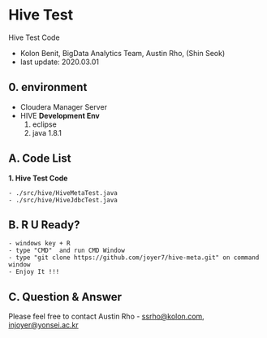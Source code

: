 
# Hive Test 
Hive Test Code
- Kolon Benit, BigData Analytics Team, Austin Rho, (Shin Seok)
- last update: 2020.03.01 

## 0. environment
- Cloudera Manager Server
- HIVE 
**Development Env**
  1. eclipse
  2. java 1.8.1
 
## A. Code List

**1. Hive Test Code**

    - ./src/hive/HiveMetaTest.java
	- ./src/hive/HiveJdbcTest.java


## B. R U Ready?
    - windows key + R
    - type "CMD"  and run CMD Window
    - type "git clone https://github.com/joyer7/hive-meta.git" on command window
    - Enjoy It !!!
    

## C. Question & Answer
Please feel free to contact Austin Rho 
    - ssrho@kolon.com, injoyer@yonsei.ac.kr


